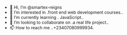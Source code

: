 - 👋 Hi, I’m @smartex-reigns
- 👀 I’m interested in .front end web development courses..
- 🌱 I’m currently learning . JavaScript..
- 💞️ I’m looking to collaborate on .a real life project..
- 📫 How to reach me ..+23407080999934.

<!---
smartex-reigns/smartex-reigns is a ✨ special ✨ repository because its `README.md` (this file) appears on your GitHub profile.
You can click the Preview link to take a look at your changes.
--->
